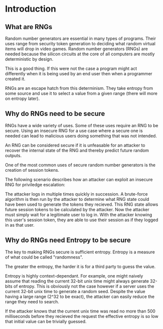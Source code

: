 # Introduction

## What are RNGs

Random number generators are essential in many types of programs.
Their uses range from security token generation to deciding what random
virtual items will drop in video games. Random number generators (RNGs) are needed
because the silicon circuits at the core of all computers are mostly deterministic by design.

This is a good thing. If this were not the case a program might act differently
when it is being used by an end user then when a programmer created it.

RNGs are an escape hatch from this determinism. They take entropy from some source
and use it to select a value from a given range (there will more on entropy later).

## Why do RNGs need to be secure

RNGs have a wide variety of uses. Some of these uses require an RNG to be secure.
Using an insecure RNG for a use case where a secure one is needed can lead to malicious users
doing something that was not intended.

An RNG can be considered secure if it is unfeasable for an attacker to recover the internal 
state of the RNG and thereby predict future random outputs.

One of the most common uses of secure random number generators is the creation of session tokens.

The following scenario describes how an attacker can exploit an insecure RNG for priviledge escalation:

The attacker logs in multiple times quickly in succession. A brute-force algorithm is then run by the
attacker to determine what RNG state could have been used to generate the tokens they recieved.
This RNG state allows future session tokens to be calculated by the attacker. Now the attacker
must simply wait for a legitimate user to log in. With the attacker knowing this user's session token,
they are able to use their session as if they logged in as that user.

## Why do RNGs need Entropy to be secure

The key to making RNGs secure is sufficient entropy. Entropy is a measure of what could be called "randomness".

The greater the entropy, the harder it is for a third party to guess the value.

Entropy is highly context-dependant. For example, one might naively assume that reading the current 32-bit unix
time might always generate 32-bits of entropy. This is obviously not the case however if
a server uses the current 32-bit unix time to generate a random seed. Despite the value having a large range (2^32 to be exact),
the attacker can easily reduce the range they need to search.

If the attacker knows that the current unix time was read no more than 500 milliseconds before they recieved the
request the effective entropy is so low that initial value can be trivially guessed.
